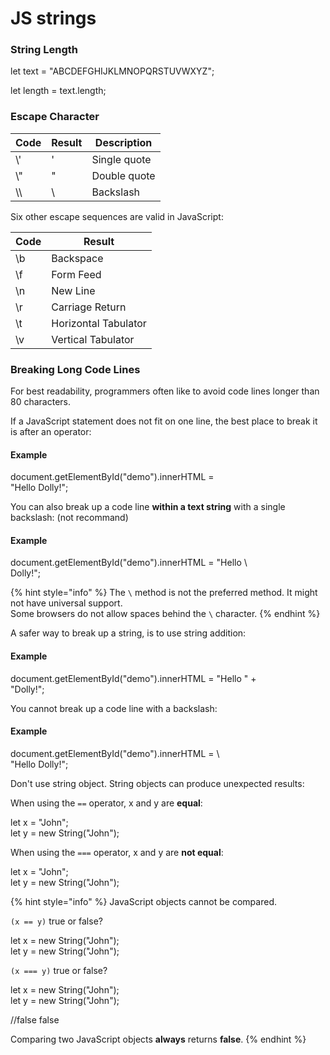 # JS strings

### String Length

let text = "ABCDEFGHIJKLMNOPQRSTUVWXYZ";&#x20;

let length = text.length;



### Escape Character

| Code | Result | Description  |
| ---- | ------ | ------------ |
| \\'  | '      | Single quote |
| \\"  | "      | Double quote |
| \\\\ | \\     | Backslash    |

Six other escape sequences are valid in JavaScript:

| Code | Result               |
| ---- | -------------------- |
| \b   | Backspace            |
| \f   | Form Feed            |
| \n   | New Line             |
| \r   | Carriage Return      |
| \t   | Horizontal Tabulator |
| \v   | Vertical Tabulator   |

### Breaking Long Code Lines

For best readability, programmers often like to avoid code lines longer than 80 characters.

If a JavaScript statement does not fit on one line, the best place to break it is after an operator:

#### Example

document.getElementById("demo").innerHTML =\
"Hello Dolly!";

You can also break up a code line **within a text string** with a single backslash: (not recommand)

#### Example

document.getElementById("demo").innerHTML = "Hello \\\
Dolly!";

{% hint style="info" %}
The `\` method is not the preferred method. It might not have universal support.\
Some browsers do not allow spaces behind the `\` character.
{% endhint %}

A safer way to break up a string, is to use string addition:

#### Example

document.getElementById("demo").innerHTML = "Hello " +\
"Dolly!";

You cannot break up a code line with a backslash:

#### Example

document.getElementById("demo").innerHTML = \\\
"Hello Dolly!";



Don't use string object. String objects can produce unexpected results:

When using the `==` operator, x and y are **equal**:

let x = "John";\
let y = new String("John");

When using the `===` operator, x and y are **not equal**:

let x = "John";\
let y = new String("John");

{% hint style="info" %}
JavaScript objects cannot be compared.

`(x == y)` true or false?

let x = new String("John");\
let y = new String("John");

`(x === y)` true or false?

let x = new String("John");\
let y = new String("John");



//false false

Comparing two JavaScript objects **always** returns **false**.
{% endhint %}



